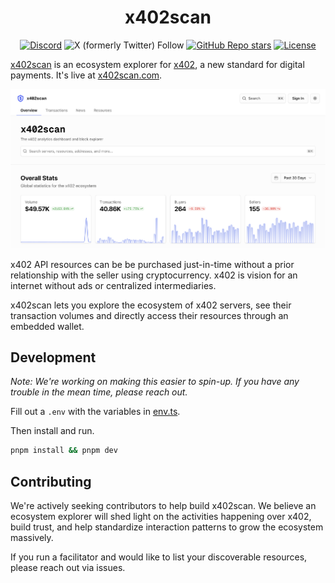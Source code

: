 <div align="center">

# x402scan

</div>

<div align="center">
    
  [![Discord](https://img.shields.io/discord/1382120201713352836?style=flat&logo=discord&logoColor=white&label=Discord)](https://discord.gg/JuKt7tPnNc) 
  ![X (formerly Twitter) Follow](https://img.shields.io/twitter/follow/merit_systems) 
  [![GitHub Repo stars](https://img.shields.io/github/stars/Merit-Systems/echo?style=social)](https://github.com/Merit-Systems/echo) 
  [![License](https://img.shields.io/badge/License-Apache%202.0-blue.svg)](https://opensource.org/licenses/Apache-2.0)

</div>

[x402scan](https://x402scan.com) is an ecosystem explorer for [x402](https://www.x402.org/), a new standard for digital payments. It's live at [x402scan.com](https://x402scan.com).

![x402scan screenshot](./preview.png)

x402 API resources can be be purchased just-in-time without a prior relationship with the seller using cryptocurrency. x402 is vision for an internet without ads or centralized intermediaries.

x402scan lets you explore the ecosystem of x402 servers, see their transaction volumes and directly access their resources through an embedded wallet.

## Development

_Note: We're working on making this easier to spin-up. If you have any trouble in the mean time, please reach out._

Fill out a `.env` with the variables in [env.ts](https://github.com/Merit-Systems/x402scan/blob/main/src/env.ts).

Then install and run.

```bash
pnpm install && pnpm dev
```

## Contributing

We're actively seeking contributors to help build x402scan. We believe an ecosystem explorer will shed light on the activities happening over x402, build trust, and help standardize interaction patterns to grow the ecosystem massively.

If you run a facilitator and would like to list your discoverable resources, please reach out via issues.

